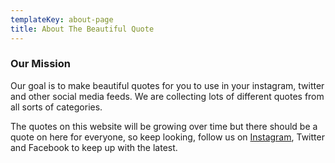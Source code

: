 ```yaml
---
templateKey: about-page
title: About The Beautiful Quote
---
```

### Our Mission

Our goal is to make beautiful quotes for you to use in your instagram, twitter and other social media feeds. We are collecting lots of different quotes from all sorts of categories. 

The quotes on this website will be growing over time but there should be a quote on here for everyone, so keep looking, follow us on [Instagram](https://instagram.com/the_beautifulquote), Twitter and Facebook to keep up with the latest.
